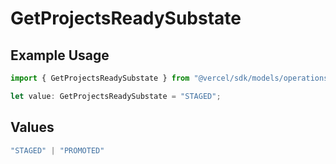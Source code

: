# GetProjectsReadySubstate

## Example Usage

```typescript
import { GetProjectsReadySubstate } from "@vercel/sdk/models/operations/getprojects.js";

let value: GetProjectsReadySubstate = "STAGED";
```

## Values

```typescript
"STAGED" | "PROMOTED"
```